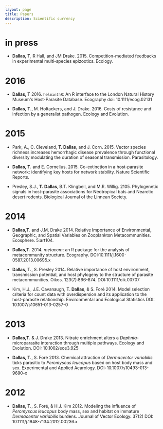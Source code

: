 ```yaml
---
layout: page
title: Papers
description: Scientific currency
---
```


<div class="pure-u-1 copy" markdown="1">


# in press

+ **Dallas, T**, R Hall, and JM Drake. 2015. Competition-mediated feedbacks in experimental multi-species epizootics. Ecology. [<i class="fa fa-chrome"></i>](http://www.esajournals.org/doi/abstract/10.1890/15-0305.1)  [<i style='color:LimeGreen' class="fa fa-file-pdf-o"></i>](Dallas2016Competition.pdf)


# 2016

+ **Dallas, T** 2016. `helminthR`: An R interface to the London Natural History Museum's Host-Parasite Database. Ecography doi: 10.1111/ecog.02131 [<i class="fa fa-chrome"></i>](http://onlinelibrary.wiley.com/doi/10.1111/ecog.02131/pdf)  [<i style='color:LimeGreen' class="fa fa-file-pdf-o"></i>](Dallas2016helminthR.pdf)[<i style='color:Coral' class="fa fa-github-alt"></i>](https://github.com/ropensci/helminthR)

+ <i style="color:HotPink" class=" fa fa-unlock"></i> **Dallas, T.**, M. Holtackers, and J. Drake. 2016. Costs of resistance and infection by a generalist pathogen. Ecology and Evolution. [<i class="fa fa-chrome"></i>](http://onlinelibrary.wiley.com/doi/10.1002/ece3.1889/full)  [<i style='color:LimeGreen' class="fa fa-file-pdf-o"></i>](Dallas2016Costs.pdf)  [<i style='color:Violet' class="ai ai-dryad"></i>](http://dx.doi.org/10.5061/dryad.20234)


# 2015

+ Park, A., C. Cleveland, **T. Dallas**, and J. Corn. 2015. Vector species richness increases hemorrhagic disease prevalence through functional diversity modulating the duration of seasonal transmission. Parasitology. [<i class="fa fa-chrome"></i>](http://journals.cambridge.org/action/displayAbstract?fromPage=online&aid=9879478&fileId=S0031182015000578) [<i style='color:LimeGreen' class="fa fa-file-pdf-o"></i>](park2015.pdf)

+ <i style="color:HotPink" class=" fa fa-unlock"></i> **Dallas, T.** and E. Cornelius. 2015. Co-extinction in a host-parasite network: identifying key hosts for network stability. Nature Scientific Reports. [<i class="fa fa-chrome"></i>](http://www.nature.com/articles/srep13185) [<i style='color:LimeGreen' class="fa fa-file-pdf-o"></i>](fishNest2015.pdf)  [<i style='color:Indigo' class="fa fa-bullhorn"></i>](http://www.eurekalert.org/pub_releases/2015-09/uog-sec092115.php#.VgBcqm3NVjk.facebook)

+ Presley, S.J., **T. Dallas**, B.T. Klingbeil, and M.R. Willig. 2105. Phylogenetic signals in host-parasite associations for Neotropical bats and Nearctic desert rodents. Biological Journal of the Linnean Society. [<i class="fa fa-chrome"></i>](http://onlinelibrary.wiley.com/doi/10.1111/bij.12601/abstract) [<i style='color:LimeGreen' class="fa fa-file-pdf-o"></i>](phyloParasites2015.pdf)[<i style='color:Violet' class="ai ai-dryad"></i>](http://datadryad.org/resource/doi:10.5061/dryad.bp62d)



# 2014
+ <i style="color:HotPink" class=" fa fa-unlock"></i>  **Dallas,T.** and J.M. Drake 2014. Relative Importance of Environmental, Geographic, and Spatial Variables on Zooplankton Metacommunities. Ecosphere. 5:art104. [<i class="fa fa-chrome"></i>](http://www.esajournals.org/doi/full/10.1890/ES14-00071.1) [<i style='color:LimeGreen' class="fa fa-file-pdf-o"></i>](ELSmetacom.pdf)

+ <i style="color:HotPink"  class=" fa fa-unlock"></i> **Dallas,T.** 2014. _metacom_: an R package for the analysis of metacommunity structure. Ecography. DOI:10.1111/j.1600-0587.2013.00695.x [<i class="fa fa-chrome"></i>](http://onlinelibrary.wiley.com/doi/10.1111/j.1600-0587.2013.00695.x/abstract) [<i style='color:LimeGreen' class="fa fa-file-pdf-o"></i>](metacomnote.pdf)

+ **Dallas, T.**, S. Presley 2014. Relative importance of host environment, transmission potential, and host phylogeny to the structure of parasite metacommunities. Oikos. 123(7):866-874. DOI:10.1111/oik.00707 [<i class="fa fa-chrome"></i>](http://onlinelibrary.wiley.com/doi/10.1111/oik.00707/full)  [<i style='color:LimeGreen' class="fa fa-file-pdf-o"></i>](sev_metacom.pdf)

+ Kim, H.J., J.E. Cavanaugh, **T. Dallas**, & S. Foré 2014. Model selection criteria for count data with overdispersion and its application to the host-parasite relationship. Environmental and Ecological Statistics DOI: 10.1007/s10651-013-0257-0 [<i class="fa fa-chrome"></i>](http://link.springer.com/article/10.1007%2Fs10651-013-0257-0) [<i style='color:LimeGreen' class="fa fa-file-pdf-o"></i>](modselect.pdf)


# 2013

+ <i style="color:HotPink" class=" fa fa-unlock"></i> **Dallas,T.** & J. Drake 2013. Nitrate enrichment alters a _Daphnia_-microparasite interaction through multiple pathways. Ecology and Evolution. DOI: 10.1002/ece3.925 [<i class="fa fa-chrome"></i>](http://onlinelibrary.wiley.com/doi/10.1002/ece3.925/full") [<i style='color:LimeGreen' class="fa fa-file-pdf-o"></i>](nitrate.pdf)


+ **Dallas, T.**, S. Foré 2013. Chemical attraction of _Dermacentor variabilis_ ticks parasitic to _Peromyscus leucopus_ based on host body mass and sex. Experimental and Applied Acarology. DOI: 10.1007/s10493-013-9690-x [<i class="fa fa-chrome"></i>](http://www.springerlink.com/openurl.asp?genre=article&id=doi:10.1007/s10493-013-9690-x) [<i style='color:LimeGreen' class="fa fa-file-pdf-o"></i>](chemattract.pdf)


# 2012
+ <i style="color:HotPink"  class=" fa fa-unlock"></i> **Dallas, T.**, S. Foré, & H.J. Kim 2012. Modeling the influence of _Peromyscus leucopus_ body mass, sex and habitat on immature _Dermacentor variabilis_ burdens. Journal of Vector Ecology. 37(2) DOI: 10.1111/j.1948-7134.2012.00236.x [<i class="fa fa-chrome"></i>](http://onlinelibrary.wiley.com/doi/10.1111/j.1948-7134.2012.00236.x/full) [<i style='color:LimeGreen' class="fa fa-file-pdf-o"></i>](pldvfield.pdf)


</div>

